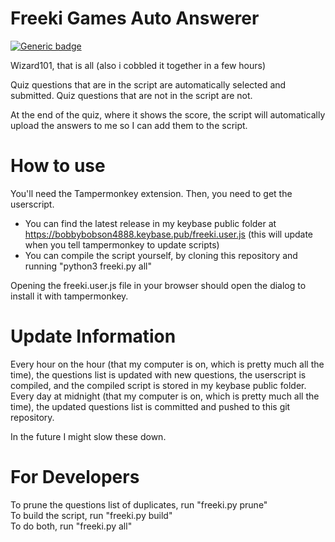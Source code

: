 # Freeki Games Auto Answerer
[![Generic badge](https://img.shields.io/badge/Status-Pretty%20Much%20Done-brightgreen.svg)](https://shields.io/)

Wizard101, that is all (also i cobbled it together in a few hours)

Quiz questions that are in the script are automatically selected and submitted. Quiz questions that are not in the script are not.

At the end of the quiz, where it shows the score, the script will automatically upload the answers to me so I can add them to the script.

# How to use

You'll need the Tampermonkey extension. Then, you need to get the userscript.  
- You can find the latest release in my keybase public folder at https://bobbybobson4888.keybase.pub/freeki.user.js  (this will update when you tell tampermonkey to update scripts)
- You can compile the script yourself, by cloning this repository and running "python3 freeki.py all"

Opening the freeki.user.js file in your browser should open the dialog to install it with tampermonkey.

# Update Information

Every hour on the hour (that my computer is on, which is pretty much all the time), the questions list is updated with new questions, the userscript is compiled, and the compiled script is stored in my keybase public folder.  
Every day at midnight (that my computer is on, which is pretty much all the time), the updated questions list is committed and pushed to this git repository.  

In the future I might slow these down.

# For Developers

To prune the questions list of duplicates, run "freeki.py prune"  
To build the script, run "freeki.py build"  
To do both, run "freeki.py all"
